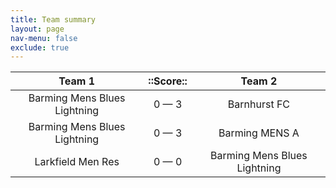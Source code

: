 ```yaml
---
title: Team summary
layout: page
nav-menu: false
exclude: true
---
```




|            Team 1            |  ::Score::  |            Team 2            |
|:----------------------------:|:-----------:|:----------------------------:|
| Barming Mens Blues Lightning | 0 &mdash; 3 |         Barnhurst FC         |
| Barming Mens Blues Lightning | 0 &mdash; 3 |        Barming MENS A        |
|      Larkfield Men Res       | 0 &mdash; 0 | Barming Mens Blues Lightning |

 <br /><br /><br />